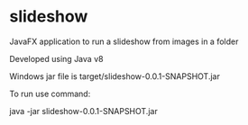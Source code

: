 # slideshow
 JavaFX application to run a slideshow from images in a folder

Developed using Java v8 

Windows jar file is target/slideshow-0.0.1-SNAPSHOT.jar

To run use command:

java -jar slideshow-0.0.1-SNAPSHOT.jar
